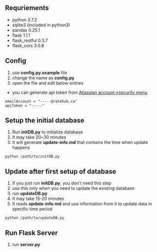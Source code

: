 ## Requriements
- python 3.7.2
- sqlite3 (included in python3)
- pandas 0.25.1
- flask 1.1.1
- flask_restful 0.3.7
- flask_cors 3.0.8

## Config
1. use **config.py.example** file
2. change the name as **config.py**
3. open the file and edit below entries
- you can generate api token from [Atlassian account->security menu](https://id.atlassian.com/manage-profile/security/api-tokens)
```
emailAccount = "-----@ratehub.ca"
apiToken = "-----"
```

## Setup the initial database
1. Run **initDB.py** to initialize database
2. It may take 20~30 minutes
3. It will generate **update-info.md** that contains the time when update happens
```
python /path/to/initDB.py
```

## Update after first setup of database
1. If you just run **initDB.py**, you don't need this step
2. use this only when you need to update the existing database
3. run **updateDB.py**
4. It may take 15-20 minutes
5. It reads **update-info.md** and use information from it to update data in specific time period 
```
python /path/to/updateDB.py
```

## Run Flask Server
1. run **server.py**


